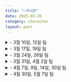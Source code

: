 ```yaml
---
title: "✏️게시판"
date: 2025-03-26
category: character
layout: post
---
```


<details>
    <summary> - 3월 10일, 12일 팀 </summary>
    <div markdown="1">
    
    1조 : 장호진, 이아라, 안정현
    
    2조 : 이은빈, 박민찬, 김진우
    
    3조 : 박지용, 조용현, 이도현
    
    4조 : 구본윤, 김도예, 엄재현
    
    5조 : 김누리, 권관우
</div>
    <img src="/assets/1week.png" alt="1주차 모둠">
</details>

<details>
    <summary> - 3월 17일, 19일 팀 </summary>
    <div markdown="1">
    
    1조 : 박지용, 구본윤, 김누리
    
    2조 : 장호진, 엄재현
    
    3조 : 이도현, 권관우, 김도예
    
    4조 : 김진우, 이아라, 조용현
    
    5조 : 박민찬, 안정현
</div>
    <img src="/assets/2week.png" alt="2주차 모둠">
</details>

<details>
    <summary> - 3월 24일, 26일 팀 </summary>
    <div markdown="1">
    
    1조 : 박민찬, 조용현, 구본윤
    
    2조 : 박지용, 권관우, 안정현
    
    3조 : 김진우, 장호진, 김누리
    
    4조 : 이도현, 엄재현
    
    5조 : 이아라, 김도예
</div>
    <img src="/assets/3week.png" alt="3주차 모둠">
</details>

<details>
    <summary> - 3월 31일, 4월 2일 팀 </summary>
    <div markdown="1">
        
    1조 : 이아라, 이도현, 김누리
    
    2조 : 박민찬, 김도예, 조용현
    
    3조 : 권관우, 엄재현, 안정현
    
    4조 : 구본윤, 박지용, 장호진
    
</div>
    <img src="/assets/4week.png" alt="4주차 모둠">
</details>
    
<details>
    <summary> - 4월 7일, 9일, 14일, 30일 팀 </summary>
    <div markdown="1">
        
    1조 : 김도예, 구본윤, 김누리
    
    2조 : 박지용, 이아라, 엄재현
    
    3조 : 이도현, 박민찬, 안정현
    
    4조 : 권관우, 조용현, 장호진
    
</div>
    <img src="/assets/5week.png" alt="5주차 모둠">
</details>

<details>
    <summary> - 4월 30일, 5월 7일 팀 </summary>
    <div markdown="1">
        
    1조 : 김도예, 구본윤, 김누리
    
    2조 : 박지용, 이아라, 엄재현
    
    3조 : 이도현, 박민찬, 안정현
    
    4조 : 권관우, 조용현, 장호진
    
</div>
    <img src="/assets/9week.png" alt="9주차 모둠">
</details>
